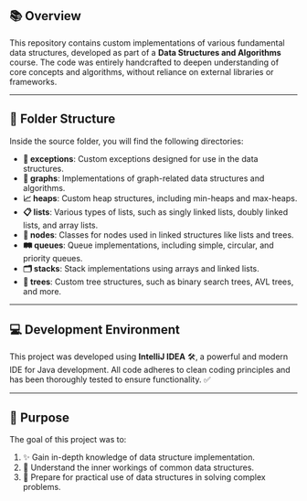 ## 📚 Overview

This repository contains custom implementations of various fundamental data structures, developed as part of a **Data Structures and Algorithms** course. The code was entirely handcrafted to deepen understanding of core concepts and algorithms, without reliance on external libraries or frameworks.

---

## 📂 Folder Structure

Inside the source folder, you will find the following directories:

- **🚨 exceptions**: Custom exceptions designed for use in the data structures.
- **🔗 graphs**: Implementations of graph-related data structures and algorithms.
- **📈 heaps**: Custom heap structures, including min-heaps and max-heaps.
- **📋 lists**: Various types of lists, such as singly linked lists, doubly linked lists, and array lists.
- **🧩 nodes**: Classes for nodes used in linked structures like lists and trees.
- **🛤️ queues**: Queue implementations, including simple, circular, and priority queues.
- **🗂️ stacks**: Stack implementations using arrays and linked lists.
- **🌳 trees**: Custom tree structures, such as binary search trees, AVL trees, and more.

---

## 💻 Development Environment

This project was developed using **IntelliJ IDEA** 🛠️, a powerful and modern IDE for Java development. All code adheres to clean coding principles and has been thoroughly tested to ensure functionality. ✅

---

## 🎯 Purpose

The goal of this project was to:

1. ✨ Gain in-depth knowledge of data structure implementation.
2. 🧠 Understand the inner workings of common data structures.
3. 🚀 Prepare for practical use of data structures in solving complex problems.
